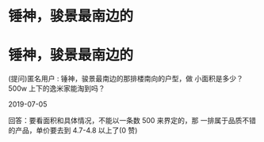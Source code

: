 # 锤神，骏景最南边的

# 锤神，骏景最南边的

(提问)匿名用户 : 锤神，骏景最南边的那排楼南向的户型，做 小面积是多少？500w 上下的逸米家能淘到吗？

2019-07-05

回答：要看面积和具体情况，不能以一条数 500 来界定的，那 一排属于品质不错的产品，单价要去到 4.7-4.8 以上了(0 赞)